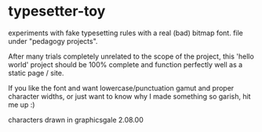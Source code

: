 # typesetter-toy
experiments with fake typesetting rules with a real (bad) bitmap font. 
file under "pedagogy projects".

After many trials completely unrelated to the scope of the project,
this 'hello world' project should be 100% complete and function perfectly well as a static page / site.

If you like the font and want lowercase/punctuation gamut and proper character widths, 
or just want to know why I made something so garish, hit me up :)

characters drawn in graphicsgale 2.08.00
